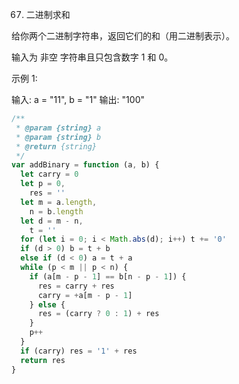 67. 二进制求和

给你两个二进制字符串，返回它们的和（用二进制表示）。

输入为 非空 字符串且只包含数字 1 和 0。

示例 1:

输入: a = "11", b = "1"
输出: "100"

```js
/**
 * @param {string} a
 * @param {string} b
 * @return {string}
 */
var addBinary = function (a, b) {
  let carry = 0
  let p = 0,
    res = ''
  let m = a.length,
    n = b.length
  let d = m - n,
    t = ''
  for (let i = 0; i < Math.abs(d); i++) t += '0'
  if (d > 0) b = t + b
  else if (d < 0) a = t + a
  while (p < m || p < n) {
    if (a[m - p - 1] == b[n - p - 1]) {
      res = carry + res
      carry = +a[m - p - 1]
    } else {
      res = (carry ? 0 : 1) + res
    }
    p++
  }
  if (carry) res = '1' + res
  return res
}
```
